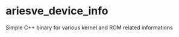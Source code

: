ariesve_device_info
===================

Simple C++ binary for various kernel and ROM related informations
